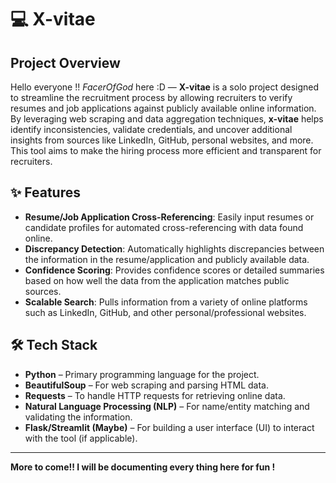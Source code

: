 # 💻 X-vitae

## Project Overview

Hello everyone !! _FacerOfGod_ here :D — **X-vitae** is a solo project designed to streamline the recruitment process by allowing recruiters to verify resumes and job applications against publicly available online information. By leveraging web scraping and data aggregation techniques, **x-vitae** helps identify inconsistencies, validate credentials, and uncover additional insights from sources like LinkedIn, GitHub, personal websites, and more. This tool aims to make the hiring process more efficient and transparent for recruiters.

## ✨ Features

- **Resume/Job Application Cross-Referencing**: Easily input resumes or candidate profiles for automated cross-referencing with data found online.
- **Discrepancy Detection**: Automatically highlights discrepancies between the information in the resume/application and publicly available data.
- **Confidence Scoring**: Provides confidence scores or detailed summaries based on how well the data from the application matches public sources.
- **Scalable Search**: Pulls information from a variety of online platforms such as LinkedIn, GitHub, and other personal/professional websites.

## 🛠️ Tech Stack

- **Python** – Primary programming language for the project.
- **BeautifulSoup** – For web scraping and parsing HTML data.
- **Requests** – To handle HTTP requests for retrieving online data.
- **Natural Language Processing (NLP)** – For name/entity matching and validating the information.
- **Flask/Streamlit (Maybe)** – For building a user interface (UI) to interact with the tool (if applicable).

---

**More to come!! I will be documenting every thing here for fun !**

